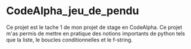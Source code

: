 # CodeAlpha_jeu_de_pendu
Ce projet est le tache 1 de mon projet de stage en CodeAlpha.
Ce projet m'as permis de mettre en pratique des notions importants
de python tels que la liste, le boucles conditionnelles et le f-string.
